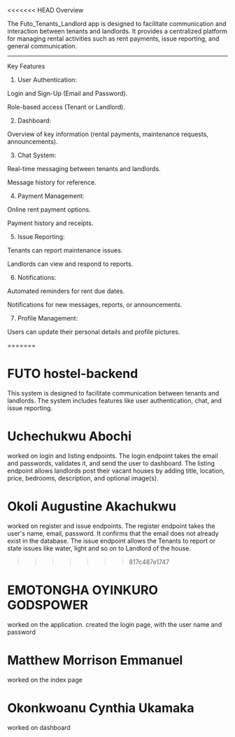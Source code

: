 <<<<<<< HEAD
Overview

The Futo_Tenants_Landlord app is designed to facilitate communication and interaction between tenants and landlords. It provides a centralized platform for managing rental activities such as rent payments, issue reporting, and general communication.

---

Key Features

1. User Authentication:

Login and Sign-Up (Email and Password).

Role-based access (Tenant or Landlord).

2. Dashboard:

Overview of key information (rental payments, maintenance requests, announcements).

3. Chat System:

Real-time messaging between tenants and landlords.

Message history for reference.

4. Payment Management:

Online rent payment options.

Payment history and receipts.

5. Issue Reporting:

Tenants can report maintenance issues.

Landlords can view and respond to reports.

6. Notifications:

Automated reminders for rent due dates.

Notifications for new messages, reports, or announcements.

7. Profile Management:

Users can update their personal details and profile pictures.

=======

# FUTO hostel-backend

This system is designed to facilitate communication between tenants and landlords. The system includes features like user authentication, chat, and issue reporting.

# Uchechukwu Abochi

worked on login and listing endpoints.
The login endpoint takes the email and passwords, validates it, and send the user to dashboard.
The listing endpoint allows landlords post their vacant houses by adding title, location, price, bedrooms, description, and optional image(s).

# Okoli Augustine Akachukwu

worked on register and issue endpoints.
The register endpoint takes the user's name, email, password. It confirms that the email does not already exist in the database.
The issue endpoint allows the Tenants to report or state issues like water, light and so on to Landlord of the house.

> > > > > > > 817c487e1747

# EMOTONGHA OYINKURO GODSPOWER

worked on the application.
created the login page, with the user name and password

# Matthew Morrison Emmanuel

worked on the index page

# Okonkwoanu Cynthia Ukamaka

worked on dashboard
